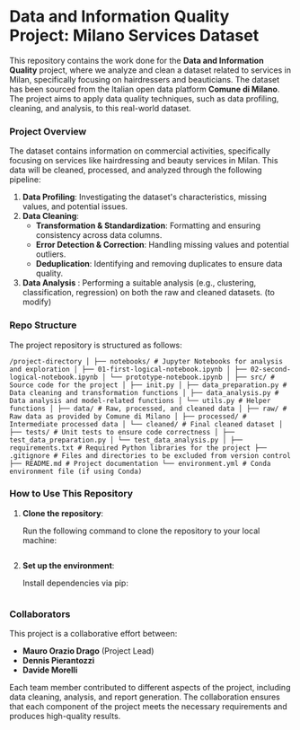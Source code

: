 # Data and Information Quality Project: Milano Services Dataset

This repository contains the work done for the **Data and Information Quality** project, where we analyze and clean a dataset related to services in Milan, specifically focusing on hairdressers and beauticians. The dataset has been sourced from the Italian open data platform **Comune di Milano**. The project aims to apply data quality techniques, such as data profiling, cleaning, and analysis, to this real-world dataset.

### Project Overview

The dataset contains information on commercial activities, specifically focusing on services like hairdressing and beauty services in Milan. This data will be cleaned, processed, and analyzed through the following pipeline:

1. **Data Profiling**: Investigating the dataset's characteristics, missing values, and potential issues.
2. **Data Cleaning**:
   - **Transformation & Standardization**: Formatting and ensuring consistency across data columns.
   - **Error Detection & Correction**: Handling missing values and potential outliers.
   - **Deduplication**: Identifying and removing duplicates to ensure data quality.
3. **Data Analysis** : Performing a suitable analysis (e.g., clustering, classification, regression) on both the raw and cleaned datasets. (to modify)

### Repo Structure

The project repository is structured as follows:

```
/project-directory │ ├── notebooks/ # Jupyter Notebooks for analysis and exploration │ ├── 01-first-logical-notebook.ipynb │ ├── 02-second-logical-notebook.ipynb │ └── prototype-notebook.ipynb │ ├── src/ # Source code for the project │ ├── init.py │ ├── data_preparation.py # Data cleaning and transformation functions │ ├── data_analysis.py # Data analysis and model-related functions │ └── utils.py # Helper functions │ ├── data/ # Raw, processed, and cleaned data │ ├── raw/ # Raw data as provided by Comune di Milano │ ├── processed/ # Intermediate processed data │ └── cleaned/ # Final cleaned dataset │ ├── tests/ # Unit tests to ensure code correctness │ ├── test_data_preparation.py │ └── test_data_analysis.py │ ├── requirements.txt # Required Python libraries for the project ├── .gitignore # Files and directories to be excluded from version control ├── README.md # Project documentation └── environment.yml # Conda environment file (if using Conda)
```

### How to Use This Repository

1. **Clone the repository**:

   Run the following command to clone the repository to your local machine:
   ```bash git clone https://github.com/your-username/your-repo-name.git

2. **Set up the environment**:

   Install dependencies via pip:
   ```pip install -r requirements.txt

### Collaborators

This project is a collaborative effort between:

- **Mauro Orazio Drago** (Project Lead)
- **Dennis Pierantozzi**
- **Davide Morelli**

Each team member contributed to different aspects of the project, including data cleaning, analysis, and report generation. The collaboration ensures that each component of the project meets the necessary requirements and produces high-quality results.
